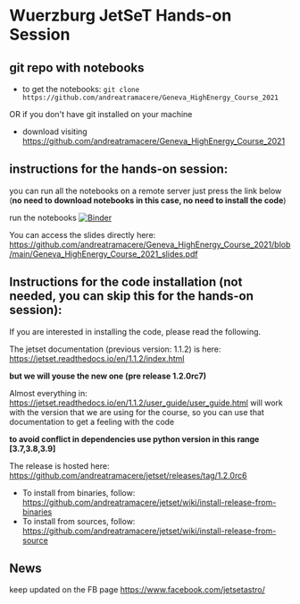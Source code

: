 # Wuerzburg JetSeT Hands-on Session

## git repo with notebooks 

- to get the notebooks:
  `git clone https://github.com/andreatramacere/Geneva_HighEnergy_Course_2021`

OR if you don't have git installed on your machine

- download visiting <https://github.com/andreatramacere/Geneva_HighEnergy_Course_2021>

## instructions for the hands-on session: 

you can run all the notebooks on a remote server just press the link below (**no need to download notebooks in this case, no need to install the code**)

run the notebooks [![Binder](https://mybinder.org/badge_logo.svg)](https://mybinder.org/v2/gh/andreatramacere/Geneva_HighEnergy_Course_2021/HEAD)

You can access the slides directly here: https://github.com/andreatramacere/Geneva_HighEnergy_Course_2021/blob/main/Geneva_HighEnergy_Course_2021_slides.pdf





## Instructions for the code installation (not needed, you can skip this for the hands-on session): 

If you are interested in installing the code, please read the following.

The jetset documentation (previous version: 1.1.2) is here: https://jetset.readthedocs.io/en/1.1.2/index.html

**but we will youse the new one (pre release 1.2.0rc7)**

Almost everything in: https://jetset.readthedocs.io/en/1.1.2/user_guide/user_guide.html
will work with the version that we are using for the course, so you can use that documentation to get a feeling with the code

**to avoid conflict in dependencies use python version in this range [3.7,3.8,3.9]**

The release is hosted here: <https://github.com/andreatramacere/jetset/releases/tag/1.2.0rc6>

- To install from binaries, follow: <https://github.com/andreatramacere/jetset/wiki/install-release-from-binaries>
- To install from sources, follow: <https://github.com/andreatramacere/jetset/wiki/install-release-from-source>


## News
keep updated on the FB page <https://www.facebook.com/jetsetastro/>
